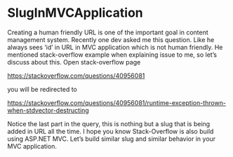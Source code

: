 # SlugInMVCApplication

Creating a human friendly URL is one of the important goal in content management system. Recently one dev asked me this question. Like he always sees ‘id’ in URL in MVC application which is not human friendly. He mentioned stack-overflow example when explaining issue to me, so let’s discuss about this.
Open stack-overflow page

https://stackoverflow.com/questions/40956081

you will be redirected to 

https://stackoverflow.com/questions/40956081/runtime-exception-thrown-when-stdvector-destructing

Notice the last part in the query, this is nothing but a slug that is being added in URL all the time. I hope you know Stack-Overflow is also build using ASP.NET MVC. Let’s build similar slug and similar behavior in your MVC application.
